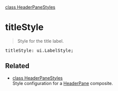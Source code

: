 [class HeaderPaneStyles](HeaderPaneStyles.md)

# titleStyle

> Style for the title label.

<pre class="docgen_signature">titleStyle: ui.LabelStyle;</pre>

## Related

- [<!--{ref:class}-->class HeaderPaneStyles](HeaderPaneStyles.md) \
    Style configuration for a [HeaderPane](HeaderPane.md) composite.
